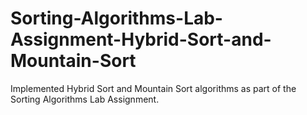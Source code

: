 # Sorting-Algorithms-Lab-Assignment-Hybrid-Sort-and-Mountain-Sort
Implemented Hybrid Sort and Mountain Sort algorithms as part of the Sorting Algorithms Lab Assignment. 
